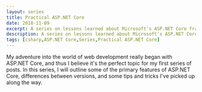```yaml
---
layout: series
title: Practical ASP.NET Core
date: 2018-11-09
excerpt: A series on lessons learned about Microsoft's ASP.NET Core framework.
description: A series on lessons learned about Microsoft's ASP.NET Core framework.
tags: [csharp,ASP.NET Core,Series,Practical ASP.NET Core]
---
```

My adventure into the world of web development really began with ASP.NET Core, and thus I believe it's the perfect topic for my first series of posts. In this series, I will outline some of the primary features of ASP.NET Core, differences between versions, and some tips and tricks I've picked up along the way.
